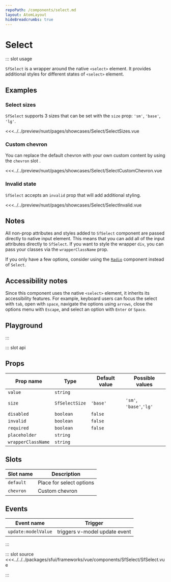 ```yaml
---
repoPath: /components/select.md
layout: AtomLayout
hideBreadcrumbs: true
---
```

# Select

::: slot usage

`SfSelect` is a wrapper around the native `<select>` element. It provides additional styles for different states of `<select>` element.

## Examples

### Select sizes

`SfSelect` supports 3 sizes that can be set with the `size` prop: `'sm'`, `'base'`, `'lg'`.

<Showcase showcase-name="Select/SelectSizes" style="min-height:350px" >

<<<../../preview/nuxt/pages/showcases/Select/SelectSizes.vue
</Showcase>

### Custom chevron

You can replace the default chevron with your own custom content by using the `chevron` slot .

<Showcase showcase-name="Select/SelectCustomChevron">

<<<../../preview/nuxt/pages/showcases/Select/SelectCustomChevron.vue
</Showcase>

### Invalid state

`SfSelect` accepts an `invalid` prop that will add additional styling.

<Showcase showcase-name="Select/SelectInvalid">

<<<../../preview/nuxt/pages/showcases/Select/SelectInvalid.vue
</Showcase>

## Notes

All non-prop attributes and styles added to `SfSelect` component are passed directly to native input element. This means that you can add all of the input attributes directly to `SfSelect`. If you want to style the wrapper `div`, you can pass your classes via the `wrapperClassName` prop. 

If you only have a few options, consider using the [`Radio`](radio.html) component instead of `Select`.


## Accessibility notes

Since this component uses the native `<select>` element, it inherits its accessibility features. For example, keyboard users can focus the select with `tab`, open with `space`, navigate the options using `arrows`, close the options menu with `Escape`, and select an option with `Enter` or `Space`.

## Playground

<Generate />

:::

::: slot api

## Props

| Prop name         | Type            | Default value | Possible values                        |
| ----------------  | --------        | ------------- | -------------------------------------- |
| `value`             | `string`          |            |                                        |
| `size`              | `SfSelectSize`   | `'base'`          | `'sm'`, `'base'`,`'lg'`                           |
| `disabled`         | `boolean`         | `false`         |                                        |
| `invalid`           | `boolean`         | `false`         |                                        |
| `required`          | `boolean`         | `false`         |                                        |
| `placeholder`       | `string`          |             |                                        |
| `wrapperClassName`  | `string`          |             |                                        |

## Slots

| Slot name | Description              |
| --------- | ------------------------ |
| `default`   | Place for select options |
| `chevron`   | Custom chevron           |

## Events

| Event name        | Trigger                       |
| ----------------- | ----------------------------- |
| `update:modelValue` | triggers v-model update event |


:::

::: slot source
<SourceCode>
<<<../../../packages/sfui/frameworks/vue/components/SfSelect/SfSelect.vue

</SourceCode>
:::
